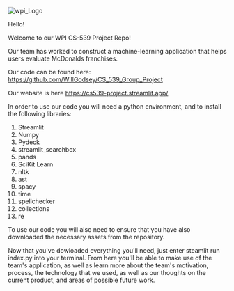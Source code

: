 
                                                                     


![wpi_Logo](https://github.com/WillGodsey/CS_539_Group_Project/assets/25188342/9ff684f1-381b-46db-8530-82af96ddb083)

Hello!

Welcome to our WPI CS-539 Project Repo!

Our team has worked to construct a machine-learning application that helps users evaluate McDonalds franchises.

Our code can be found here: https://github.com/WillGodsey/CS_539_Group_Project

Our website is here https://cs539-project.streamlit.app/

In order to use our code you will need a python environment, and to install the following libraries:
1. Streamlit
2. Numpy
3. Pydeck
4. streamlit_searchbox
5. pands
6. SciKit Learn
7. nltk
8. ast
9. spacy
10. time
11. spellchecker
12. collections
13. re

To use our code you will also need to ensure that you have also downloaded the necessary assets from the repository.

Now that you've dowloaded everything you'll need, just enter steamlit run index.py into your terminal. 
From here you'll be able to make use of the team's application, as well as learn more about the team's motivation, process, the technology that we 
used, as well as our thoughts on the current product, and areas of possible future work.
